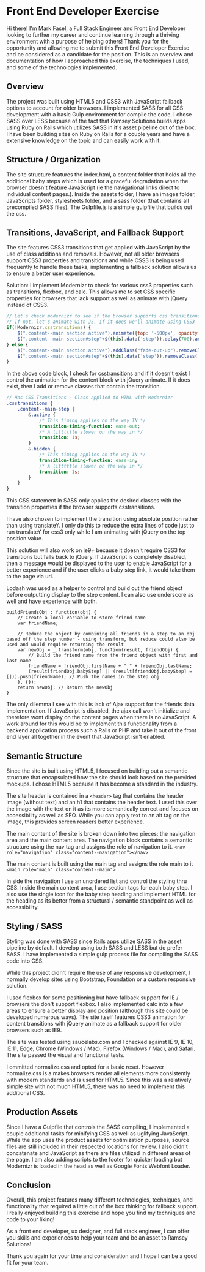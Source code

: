 # Front End Developer Exercise

Hi there! I'm Mark Fasel, a Full Stack Engineer and Front End Developer looking to further my career and continue learning through a thriving environment with a purpose of helping others! Thank you for the opportunity and allowing me to submit this Front End Developer Exercise and be considered as a candidate for the position. This is an overview and documentation of how I approached this exercise, the techniques I used, and some of the technologies implemented.

## Overview

The project was built using HTML5 and CSS3 with JavaScript fallback options to account for older browsers. I implemented SASS for all CSS development with a basic Gulp environment for compile the code. I chose SASS over LESS because of the fact that Ramsey Solutions builds apps using Ruby on Rails which utilizes SASS in it's asset pipeline out of the box. I have been building sites on Ruby on Rails for a couple years and have a extensive knowledge on the topic and can easily work with it.

## Structure / Organization

The site structure features the index.html, a content folder that holds all the additional baby steps which is used for a graceful degradation when the browser doesn't feature JavaScript (ie the navigational links direct to individual content pages.). Inside the assets folder, I have an images folder, JavaScripts folder, stylesheets folder, and a sass folder (that contains all precompiled SASS files). The Gulpfile.js is a simple gulpfile that builds out the css.

## Transitions, JavaScript, and Fallback Support

The site features CSS3 transitions that get applied with JavaScript by the use of class additions and removals. However, not all older browsers support CSS3 properties and transitions and while CSS3 is being used frequently to handle these tasks, implementing a fallback solution allows us to ensure a better user experience.

Solution: I implement Modernizr to check for various css3 properties such as transitions, flexbox, and calc. This allows me to set CSS specific properties for browsers that lack support as well as animate with jQuery instead of CSS3. 

```javascript
// Let's check modernizr to see if the browser supports css transitions. 
// If not, let's animate with JS, if it does we'll animate using CSS3
if(!Modernizr.csstransitions) { 
	$(".content--main section.active").animate({top: '-500px', opacity: 0}, {duration: 700, easing: 'easeInQuart'}).removeClass("active");
	$(".content--main section#step"+$(this).data('step')).delay(700).animate({top: '0' , opacity: 1}, {duration: 700, easing: 'easeOutQuart'}).addClass("active");
} else {
	$(".content--main section.active").addClass("fade-out-up").removeClass("active"); // Remove from section
	$(".content--main section#step"+$(this).data('step')).removeClass('hidden').addClass("active");
}	
```
In the above code block, I check for csstransitions and if it doesn't exist I control the animation for the content block with jQuery animate. If it does exist, then I add or remove classes that contain the transition.

```sass
// Has CSS Transitions - Class applied to HTML with Modernizr
.csstransitions {
	.content--main-step {
		&.active {
			/* This timing applies on the way IN */
			transition-timing-function: ease-out;
			/* A litttttle slower on the way in */
			transition: 1s;
	    }
	    &.hidden {
			/* This timing applies on the way IN */
			transition-timing-function: ease-in;
			/* A litttttle slower on the way in */
			transition: 1s;
		}
	}
}
```
This CSS statement in SASS only applies the desired classes with the transition properties if the browser supports csstransitions.

I have also chosen to implement the transition using absolute position rather than using translateY. I only do this to reduce the extra lines of code just to run translateY for css3 only while I am animating with jQuery on the top position value.

This solution will also work on ie9+ because it doesn't require CSS3 for transitions but falls back to jQuery. If JavaScript is completely disabled, then a message would be displayed to the user to enable JavaScript for a better experience and if the user clicks a baby step link, it would take them to the page via url.

Lodash was used as a helper to control and build out the friend object before outputting display to the step content. I can also use underscore as well and have experience with both.

```
buildFriendsObj : function(obj) {
	// Create a local variable to store friend name
	var friendName;
	
	// Reduce the object by combining all friends in a step to an obj based off the step number - using transform, but reduce could also be used and would require returning the result
  	var newObj = _.transform(obj, function(result, friendObj) {
	  	// Build the friend name from the friend object with first and last name
		friendName = friendObj.firstName + " " + friendObj.lastName;
		(result[friendObj.babyStep] || (result[friendObj.babyStep] = [])).push(friendName); // Push the names in the step obj
	}, {});
	return newObj; // Return the newObj
}
```

The only dilemma I see with this is lack of Ajax support for the friends data implementation. If JavaScript is disabled, the ajax call won't initialize and therefore wont display on the content pages when there is no JavaScript. A work around for this would be to implement this functionality from a backend application process such a Rails or PHP and take it out of the front end layer all together in the event that JavaScript isn't enabled.

## Semantic Structure

Since the site is built using HTML5, I focused on building out a semantic structure that encapsulated how the site should look based on the provided mockups. I chose HTML5 because it has become a standard in the industry. 

The site header is contained in a ``<header>`` tag that contains the header image (without text) and an h1 that contains the header text. I used this over the image with the text on it as its more semantically correct and focuses on accessibility as well as SEO. While you can apply text to an alt tag on the image, this provides screen readers better experience.

The main content of the site is broken down into two pieces: the navigation area and the main content area. The navigation block contains a semantic structure using the nav tag and assigns the role of navigation to it.
``<nav role="navigation" class="content--navigation"></nav>``

The main content is built using the main tag and assigns the role main to it ``<main role="main" class="content--main">``

In side the navigation I use an unordered list and control the styling thru CSS. Inside the main content area, I use section tags for each baby step. I also use the single icon for the baby step heading and implement HTML for the heading as its better from a structural / semantic standpoint as well as accessibility.

## Styling / SASS

Styling was done with SASS since Rails apps utilize SASS in the asset pipeline by default. I develop using both SASS and LESS but do prefer SASS. I have implemented a simple gulp process file for compiling the SASS code into CSS. 

While this project didn't require the use of any responsive development, I normally develop sites using Bootstrap, Foundation or a custom responsive solution.

I used flexbox for some positioning but have fallback support for IE / browsers the don't support flexbox. I also implemented calc into a few areas to ensure a better display and position (although this site could be developed numerous ways). The site itself features CSS3 animation for content transitions with jQuery animate as a fallback support for older browsers such as IE9.

The site was tested using saucelabs.com and I checked against IE 9, IE 10, IE 11, Edge, Chrome (Windows / Mac), Firefox (Windows / Mac), and Safari. The site passed the visual and functional tests.

I ommitted normalize.css and opted for a basic reset. However normalize.css is a makes browsers render all elements more consistently with modern standards and is used for HTML5. Since this was a relatively simple site with not much HTML5, there was no need to implement this additional CSS.

## Production Assets

Since I have a Gulpfile that controls the SASS compiling, I implemented a couple additional tasks for minifying CSS as well as uglifying JavaScript. While the app uses the product assets for optimization purposes, source files are still included in their respected locations for review. I also didn't concatenate and JavaScript as there are files utilized in different areas of the page. I am also adding scripts to the footer for quicker loading but Modernizr is loaded in the head as well as Google Fonts Webfont Loader.

## Conclusion

Overall, this project features many different technologies, techniques, and functionality that required a little out of the box thinking for fallback support. I really enjoyed building this exercise and hope you find my techniques and code to your liking!

As a front end developer, ux designer, and full stack engineer, I can offer you skills and experiences to help your team and be an asset to Ramsey Solutions!

Thank you again for your time and consideration and I hope I can be a good fit for your team.

